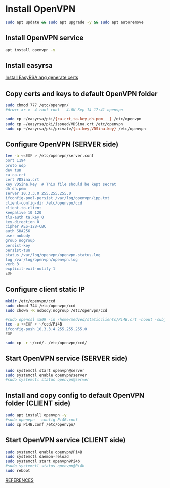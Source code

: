 # Install OpenVPN
```sh
sudo apt update && sudo apt upgrade -y && sudo apt autoremove
```

## Install OpenVPN service
```sh
apt install openvpn -y
```
## Install easyrsa
[Install EasyRSA ang generate certs](https://github.com/medvedpost/medvedgit/blob/bash/Install_EasyRSA.md)

## Copy certs and keys to default OpenVPN folder
```sh
sudo chmod 777 /etc/openvpn/
#drwxr-xr-x  4 root root   4.0K Sep 14 17:41 openvpn

sudo cp ~/easyrsa/pki/{ca.crt,ta.key,dh.pem___} /etc/openvpn
sudo cp ~/easyrsa/pki/issued/VDSina.crt /etc/openvpn
sudo cp ~/easyrsa/pki/private/{ca.key,VDSina.key} /etc/openvpn
```
## Configure OpenVPN (SERVER side)
```sh
tee -a <<EOF > /etc/openvpn/server.conf
port 1194
proto udp
dev tun
ca ca.crt
cert VDSina.crt
key VDSina.key  # This file should be kept secret
dh dh.pem
server 10.3.3.0 255.255.255.0
ifconfig-pool-persist /var/log/openvpn/ipp.txt
client-config-dir /etc/openvpn/ccd
client-to-client
keepalive 10 120
tls-auth ta.key 0
key-direction 0
cipher AES-128-CBC
auth SHA256
user nobody
group nogroup
persist-key
persist-tun
status /var/log/openvpn/openvpn-status.log
log /var/log/openvpn/openvpn.log
verb 3
explicit-exit-notify 1
EOF
```

## Configure client static IP
```sh
mkdir /etc/openvpn/ccd
sudo chmod 744 /etc/openvpn/ccd
sudo chown -R nobody:nogroup /etc/openvpn/ccd
```
```sh
#sudo openssl x509 -in /home/medved/staticclients/Pi4B.crt -noout -subject | sed 's/^.*\(CN.*,\).*$/\1/' | sed 's/.$//'
tee -a <<EOF > ~/ccd/Pi4B
ifconfig-push 10.3.3.4 255.255.255.0
EOF
```
```sh
sudo cp -r ~/ccd/. /etc/openvpn/ccd/
```

## Start OpenVPN service (SERVER side)
```sh
sudo systemctl start openvpn@server 
sudo systemctl enable openvpn@server
#sudo systemctl status openvpn@server
```

## Install and copy config to default OpenVPN folder (CLIENT side)
```sh
sudo apt install openvpn -y
#sudo openvpn --config Pi4B.conf
sudo cp Pi4B.conf /etc/openvpn/
```

## Start OpenVPN service (CLIENT side)
```sh
sudo systemctl enable openvpn@Pi4B
sudo systemctl daemon-reload
sudo systemctl start openvpn@Pi4b
#sudo systemctl status openvpn@Pi4b
sudo reboot
```
[REFERENCES](https://wiki.dieg.info/openvpn#shag_10sozdanie_infrastruktury_dlja_konfiguracionnyx_fajlov_klientov)
